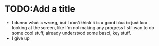 # TODO:Add a title
- I dunno what is wrong, but I don't think it is a good idea to just kee looking at the screen, like I'm not making any progress I stil wan to do some cool stuff, already understood some basci, key stuff.
- I give up